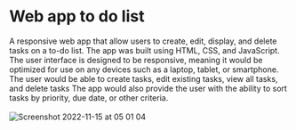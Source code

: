 # Web app to do list

A responsive web app that allow users to create, edit, display, and delete tasks on a to-do list. The app was built using HTML, CSS, and JavaScript. The user interface is designed to be responsive, meaning it would be optimized for use on any devices such as a laptop, tablet, or smartphone. The user would be able to create tasks, edit existing tasks, view all tasks, and delete tasks The app would also provide the user with the ability to sort tasks by priority, due date, or other criteria. 
<br>
<br>
![Screenshot 2022-11-15 at 05 01 04](https://github.com/lotsun/Web-app-to-do-list/assets/50834895/87c4f2a8-942d-4d4f-8687-13202fdacbf4)
